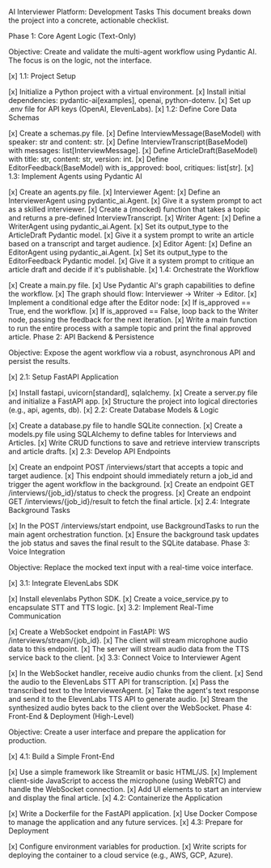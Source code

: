 AI Interviewer Platform: Development Tasks
This document breaks down the project into a concrete, actionable checklist.

Phase 1: Core Agent Logic (Text-Only)

Objective: Create and validate the multi-agent workflow using Pydantic AI. The focus is on the logic, not the interface.

[x] 1.1: Project Setup

[x] Initialize a Python project with a virtual environment.
[x] Install initial dependencies: pydantic-ai[examples], openai, python-dotenv.
[x] Set up .env file for API keys (OpenAI, ElevenLabs).
[x] 1.2: Define Core Data Schemas

[x] Create a schemas.py file.
[x] Define InterviewMessage(BaseModel) with speaker: str and content: str.
[x] Define InterviewTranscript(BaseModel) with messages: list[InterviewMessage].
[x] Define ArticleDraft(BaseModel) with title: str, content: str, version: int.
[x] Define EditorFeedback(BaseModel) with is_approved: bool, critiques: list[str].
[x] 1.3: Implement Agents using Pydantic AI

[x] Create an agents.py file.
[x] Interviewer Agent:
[x] Define an InterviewerAgent using pydantic_ai.Agent.
[x] Give it a system prompt to act as a skilled interviewer.
[x] Create a (mocked) function that takes a topic and returns a pre-defined InterviewTranscript.
[x] Writer Agent:
[x] Define a WriterAgent using pydantic_ai.Agent.
[x] Set its output_type to the ArticleDraft Pydantic model.
[x] Give it a system prompt to write an article based on a transcript and target audience.
[x] Editor Agent:
[x] Define an EditorAgent using pydantic_ai.Agent.
[x] Set its output_type to the EditorFeedback Pydantic model.
[x] Give it a system prompt to critique an article draft and decide if it's publishable.
[x] 1.4: Orchestrate the Workflow

[x] Create a main.py file.
[x] Use Pydantic AI's graph capabilities to define the workflow.
[x] The graph should flow: Interviewer -> Writer -> Editor.
[x] Implement a conditional edge after the Editor node:
[x] If is_approved == True, end the workflow.
[x] If is_approved == False, loop back to the Writer node, passing the feedback for the next iteration.
[x] Write a main function to run the entire process with a sample topic and print the final approved article.
Phase 2: API Backend & Persistence

Objective: Expose the agent workflow via a robust, asynchronous API and persist the results.

[x] 2.1: Setup FastAPI Application

[x] Install fastapi, uvicorn[standard], sqlalchemy.
[x] Create a server.py file and initialize a FastAPI app.
[x] Structure the project into logical directories (e.g., api, agents, db).
[x] 2.2: Create Database Models & Logic

[x] Create a database.py file to handle SQLite connection.
[x] Create a models.py file using SQLAlchemy to define tables for Interviews and Articles.
[x] Write CRUD functions to save and retrieve interview transcripts and article drafts.
[x] 2.3: Develop API Endpoints

[x] Create an endpoint POST /interviews/start that accepts a topic and target audience.
[x] This endpoint should immediately return a job_id and trigger the agent workflow in the background.
[x] Create an endpoint GET /interviews/{job_id}/status to check the progress.
[x] Create an endpoint GET /interviews/{job_id}/result to fetch the final article.
[x] 2.4: Integrate Background Tasks

[x] In the POST /interviews/start endpoint, use BackgroundTasks to run the main agent orchestration function.
[x] Ensure the background task updates the job status and saves the final result to the SQLite database.
Phase 3: Voice Integration

Objective: Replace the mocked text input with a real-time voice interface.

[x] 3.1: Integrate ElevenLabs SDK

[x] Install elevenlabs Python SDK.
[x] Create a voice_service.py to encapsulate STT and TTS logic.
[x] 3.2: Implement Real-Time Communication

[x] Create a WebSocket endpoint in FastAPI: WS /interviews/stream/{job_id}.
[x] The client will stream microphone audio data to this endpoint.
[x] The server will stream audio data from the TTS service back to the client.
[x] 3.3: Connect Voice to Interviewer Agent

[x] In the WebSocket handler, receive audio chunks from the client.
[x] Send the audio to the ElevenLabs STT API for transcription.
[x] Pass the transcribed text to the InterviewerAgent.
[x] Take the agent's text response and send it to the ElevenLabs TTS API to generate audio.
[x] Stream the synthesized audio bytes back to the client over the WebSocket.
Phase 4: Front-End & Deployment (High-Level)

Objective: Create a user interface and prepare the application for production.

[x] 4.1: Build a Simple Front-End

[x] Use a simple framework like Streamlit or basic HTML/JS.
[x] Implement client-side JavaScript to access the microphone (using WebRTC) and handle the WebSocket connection.
[x] Add UI elements to start an interview and display the final article.
[x] 4.2: Containerize the Application

[x] Write a Dockerfile for the FastAPI application.
[x] Use Docker Compose to manage the application and any future services.
[x] 4.3: Prepare for Deployment

[x] Configure environment variables for production.
[x] Write scripts for deploying the container to a cloud service (e.g., AWS, GCP, Azure).
